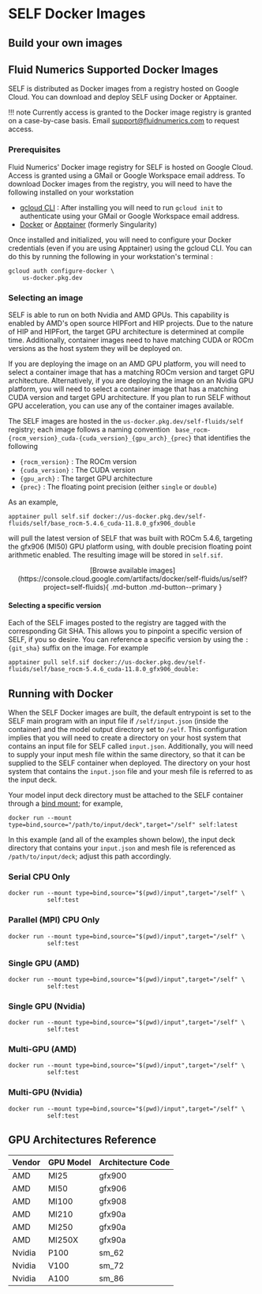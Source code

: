 # SELF Docker Images


## Build your own images


## Fluid Numerics Supported Docker Images
SELF is distributed as Docker images from a registry hosted on Google Cloud. You can download and deploy SELF using Docker or Apptainer.

!!! note
    Currently access is granted to the Docker image registry is granted on a case-by-case basis. Email [support@fluidnumerics.com](mailto:support@fluidnumerics.com) to request access.


### Prerequisites

Fluid Numerics' Docker image registry for SELF is hosted on Google Cloud. Access is granted using a GMail or Google Workspace email address. To download Docker images from the registry, you will need to have the following installed on your workstation

* [gcloud CLI](https://cloud.google.com/sdk/docs/install) : After installing you will need to run `gcloud init` to authenticate using your GMail or Google Workspace email address.
* [Docker](https://docs.docker.com/engine/install/) or [Apptainer](https://apptainer.org/docs/admin/main/installation.html) (formerly Singularity)


Once installed and initialized, you will need to configure your Docker credentials (even if you are using Apptainer) using the gcloud CLI. You can do this by running the following in your workstation's terminal :

```
gcloud auth configure-docker \
    us-docker.pkg.dev
```

### Selecting an image

SELF is able to run on both Nvidia and AMD GPUs. This capability is enabled by AMD's open source HIPFort and HIP projects. Due to the nature of HIP and HIPFort, the target GPU architecture is determined at compile time. Additionally, container images need to have matching CUDA or ROCm versions as the host system they will be deployed on. 

If you are deploying the image on an AMD GPU platform, you will need to select a container image that has a matching ROCm version and target GPU architecture. Alternatively, if you are deploying the image on an Nvidia GPU platform, you will need to select a container image that has a matching CUDA version and target GPU architecture. If you plan to run SELF without GPU acceleration, you can use any of the container images available. 


The SELF images are hosted in the `us-docker.pkg.dev/self-fluids/self` registry; each image follows a naming convention ` base_rocm-{rocm_version}_cuda-{cuda_version}_{gpu_arch}_{prec}` that identifies the following

* `{rocm_version}` : The ROCm version
* `{cuda_version}` : The CUDA version
* `{gpu_arch}` : The target GPU architecture
* `{prec}` : The floating point precision (either `single` or `double`)

As an example,

```
apptainer pull self.sif docker://us-docker.pkg.dev/self-fluids/self/base_rocm-5.4.6_cuda-11.8.0_gfx906_double
```

will pull the latest version of SELF that was built with ROCm 5.4.6, targeting the gfx906 (MI50) GPU platform using, with double precision floating point arithmetic enabled. The resulting image will be stored in `self.sif`.

<center>
[Browse available images](https://console.cloud.google.com/artifacts/docker/self-fluids/us/self?project=self-fluids){ .md-button .md-button--primary }
</center>

#### Selecting a specific version
Each of the SELF images posted to the registry are tagged with the corresponding Git SHA. This allows you to pinpoint a specific version of SELF, if you so desire. You can reference a specific version by using the `:{git_sha}` suffix on the image. For example

```
apptainer pull self.sif docker://us-docker.pkg.dev/self-fluids/self/base_rocm-5.4.6_cuda-11.8.0_gfx906_double:
```


## Running with Docker
When the SELF Docker images are built, the default entrypoint is set to the SELF main program with an input file if `/self/input.json` (inside the container) and the model output directory set to `/self`. This configuration implies that you will need to create a directory on your host system that contains an input file for SELF called `input.json`. Additionally, you will need to supply your input mesh file within the same directory, so that it can be supplied to the SELF container when deployed. The directory on your host system that contains the `input.json` file and your mesh file is referred to as the input deck. 

Your model input deck directory must be attached to the SELF container through a [bind mount](); for example,

```
docker run --mount type=bind,source="/path/to/input/deck",target="/self" self:latest
```

In this example (and all of the examples shown below), the input deck directory that contains your `input.json` and mesh file is referenced as `/path/to/input/deck`; adjust this path accordingly.


### Serial CPU Only

```
docker run --mount type=bind,source="$(pwd)/input",target="/self" \
           self:test
```

### Parallel (MPI) CPU Only

```
docker run --mount type=bind,source="$(pwd)/input",target="/self" \
           self:test
```

### Single GPU (AMD)

```
docker run --mount type=bind,source="$(pwd)/input",target="/self" \
           self:test
```

### Single GPU (Nvidia)

```
docker run --mount type=bind,source="$(pwd)/input",target="/self" \
           self:test
```


### Multi-GPU (AMD)

```
docker run --mount type=bind,source="$(pwd)/input",target="/self" \
           self:test
```


### Multi-GPU (Nvidia)

```
docker run --mount type=bind,source="$(pwd)/input",target="/self" \
           self:test
```



## GPU Architectures Reference

  Vendor   |  GPU Model   |  Architecture Code  |
---------- | ------------ | ------------------- |
  AMD      |    MI25      |     gfx900          |
  AMD      |    MI50      |     gfx906          |
  AMD      |    MI100     |     gfx908          |
  AMD      |    MI210     |     gfx90a          |
  AMD      |    MI250     |     gfx90a          |
  AMD      |    MI250X    |     gfx90a          |
  Nvidia   |    P100      |     sm_62           |
  Nvidia   |    V100      |     sm_72           |
  Nvidia   |    A100      |     sm_86           |